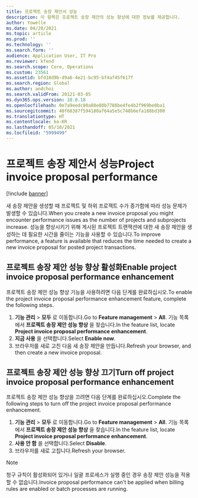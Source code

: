 ```yaml
---
title: 프로젝트 송장 제안서 성능
description: 이 항목은 프로젝트 송장 제안의 성능 향상에 대한 정보를 제공합니다.
author: Yowelle
ms.date: 04/20/2021
ms.topic: article
ms.prod: ''
ms.technology: ''
ms.search.form: ''
audience: Application User, IT Pro
ms.reviewer: kfend
ms.search.scope: Core, Operations
ms.custom: 23561
ms.assetid: bfd18d9b-d9a6-4e21-bc95-bf4af45f617f
ms.search.region: Global
ms.author: andchoi
ms.search.validFrom: 20121-03-05
ms.dyn365.ops.version: 10.0.18
ms.openlocfilehash: 0e7a9eedc80a88e80b7788be4fe4b2f969be8ba1
ms.sourcegitcommit: 40f68387f594180af64a5e5c748b6efa188bd300
ms.translationtype: HT
ms.contentlocale: ko-KR
ms.lasthandoff: 05/10/2021
ms.locfileid: "5999499"
---
```

# <a name="project-invoice-proposal-performance"></a><span data-ttu-id="8262b-103">프로젝트 송장 제안서 성능</span><span class="sxs-lookup"><span data-stu-id="8262b-103">Project invoice proposal performance</span></span>

[!include [banner](../includes/banner.md)]

<span data-ttu-id="8262b-104">새 송장 제안을 생성할 때 프로젝트 및 하위 프로젝트 수가 증가함에 따라 성능 문제가 발생할 수 있습니다.</span><span class="sxs-lookup"><span data-stu-id="8262b-104">When you create a new invoice proposal you might encounter performance issues as the number of projects and subprojects increase.</span></span> <span data-ttu-id="8262b-105">성능을 향상시키기 위해 게시된 프로젝트 트랜잭션에 대한 새 송장 제안을 생성하는 데 필요한 시간을 줄이는 기능을 사용할 수 있습니다.</span><span class="sxs-lookup"><span data-stu-id="8262b-105">To improve performance, a feature is available that reduces the time needed to create a new invoice proposal for posted project transactions.</span></span>

## <a name="enable-project-invoice-proposal-performance-enhancement"></a><span data-ttu-id="8262b-106">프로젝트 송장 제안 성능 향상 활성화</span><span class="sxs-lookup"><span data-stu-id="8262b-106">Enable project invoice proposal performance enhancement</span></span>
<span data-ttu-id="8262b-107">프로젝트 송장 제안 성능 향상 기능을 사용하려면 다음 단계를 완료하십시오.</span><span class="sxs-lookup"><span data-stu-id="8262b-107">To enable the project invoice proposal performance enhancement feature, complete the following steps.</span></span>

1.  <span data-ttu-id="8262b-108">**기능 관리** > **모두** 로 이동합니다.</span><span class="sxs-lookup"><span data-stu-id="8262b-108">Go to **Feature management** > **All**.</span></span> <span data-ttu-id="8262b-109">기능 목록에서 **프로젝트 송장 제안 성능 향상** 을 찾습니다.</span><span class="sxs-lookup"><span data-stu-id="8262b-109">In the feature list, locate **Project invoice proposal performance enhancement**.</span></span>
2.  <span data-ttu-id="8262b-110">**지금 사용** 을 선택합니다.</span><span class="sxs-lookup"><span data-stu-id="8262b-110">Select **Enable now**.</span></span>
3.  <span data-ttu-id="8262b-111">브라우저를 새로 고친 다음 새 송장 제안을 만듭니다.</span><span class="sxs-lookup"><span data-stu-id="8262b-111">Refresh your browser, and then create a new invoice proposal.</span></span>

## <a name="turn-off-project-invoice-proposal-performance-enhancement"></a><span data-ttu-id="8262b-112">프로젝트 송장 제안 성능 향상 끄기</span><span class="sxs-lookup"><span data-stu-id="8262b-112">Turn off project invoice proposal performance enhancement</span></span>
<span data-ttu-id="8262b-113">프로젝트 송장 제안 성능 향상을 끄려면 다음 단계를 완료하십시오.</span><span class="sxs-lookup"><span data-stu-id="8262b-113">Complete the following steps to turn off the project invoice proposal performance enhancement.</span></span>

1.  <span data-ttu-id="8262b-114">**기능 관리** > **모두** 로 이동합니다.</span><span class="sxs-lookup"><span data-stu-id="8262b-114">Go to **Feature management** > **All**.</span></span> <span data-ttu-id="8262b-115">기능 목록에서 **프로젝트 송장 제안 성능 향상** 을 찾습니다.</span><span class="sxs-lookup"><span data-stu-id="8262b-115">In the feature list, locate **Project invoice proposal performance enhancement**.</span></span>
2.  <span data-ttu-id="8262b-116">**사용 안 함** 을 선택합니다.</span><span class="sxs-lookup"><span data-stu-id="8262b-116">Select **Disable**.</span></span>
3.  <span data-ttu-id="8262b-117">브라우저를 새로 고칩니다.</span><span class="sxs-lookup"><span data-stu-id="8262b-117">Refresh your browser.</span></span>

> [!NOTE]
> <span data-ttu-id="8262b-118">청구 규칙이 활성화되어 있거나 일괄 프로세스가 실행 중인 경우 송장 제안 성능을 적용할 수 없습니다.</span><span class="sxs-lookup"><span data-stu-id="8262b-118">Invoice proposal performance can't be applied when billing rules are enabled or batch processes are running.</span></span>
